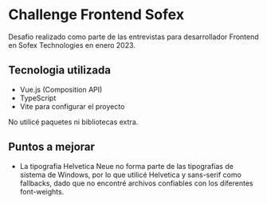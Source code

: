 # Challenge Frontend Sofex

Desafio realizado como parte de las entrevistas para desarrollador Frontend en Sofex Technologies en enero 2023.

## Tecnologia utilizada

- Vue.js (Composition API)
- TypeScript
- Vite para configurar el proyecto

No utilicé paquetes ni bibliotecas extra.

## Puntos a mejorar

- La tipografia Helvetica Neue no forma parte de las tipografías de sistema de Windows, por lo que utilicé Helvetica y sans-serif como fallbacks, dado que no encontré archivos confiables con los diferentes font-weights.
